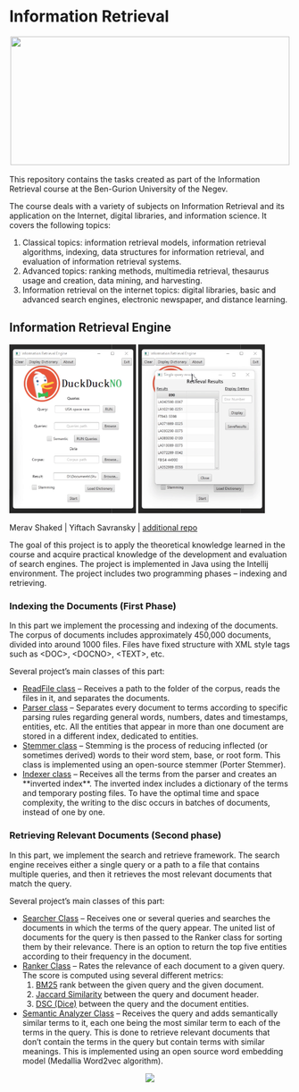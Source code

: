 # Information Retrieval

<p align="center">
<img src="https://miro.medium.com/max/1200/1*zIko_UJAnI5oOI7f9Dwacw.png"  width="500" height="230">
</p>

This repository contains the tasks created as part of the Information Retrieval course at the Ben-Gurion University of the Negev. 

The course deals with a variety of subjects on Information Retrieval and its application on the Internet, digital libraries, and information science. 
It covers the following topics:
1. Classical topics: information retrieval models, information retrieval algorithms, indexing, data structures for information retrieval, and evaluation of information retrieval systems. 
2. Advanced topics: ranking methods, multimedia retrieval, thesaurus usage and creation, data mining, and harvesting. 
3. Information retrieval on the internet topics: digital libraries, basic and advanced search engines, electronic newspaper, and distance learning. 


## Information Retrieval Engine

<p float="left">
  <img src="Media/ir_1.gif" width=45% />
  <img src="Media/ir_2.gif" width=45% />
</p>

Merav Shaked | Yiftach Savransky | [additional repo](https://github.com/yiftachsa/IR_engine_old)

The goal of this project is to apply the theoretical knowledge learned in the course and acquire practical knowledge of the development and evaluation of search engines. The project is implemented in Java using the Intellij environment. The project includes two programming phases – indexing and retrieving.


### Indexing the Documents (First Phase)


In this part we implement the processing and indexing of the documents. The corpus of documents includes approximately 450,000 documents, divided into around 1000 files. Files have fixed structure with XML style tags such as \<DOC\>, \<DOCNO\>, \<TEXT\>, etc.


Several project’s main classes of this part:
<ul>
  <li><ins>ReadFile class</ins> – Receives a path to the folder of the corpus, reads the files in it, and separates the documents.</li>
  <li><ins>Parser class</ins> – Separates every document to terms according to specific parsing rules regarding general words, numbers, dates and timestamps, entities, etc. All the entities that appear in more than one document are stored in a different index, dedicated to entities.</li>
  <li><ins>Stemmer class</ins> – Stemming is the process of reducing inflected (or sometimes derived) words to their word stem, base, or root form. This class is implemented using an open-source stemmer (Porter Stemmer).</li>
  <li><ins>Indexer class</ins> – Receives all the terms from the parser and creates an **inverted index**. The inverted index includes a dictionary of the terms and temporary posting files. To have the optimal time and space complexity, the writing to the disc occurs in batches of documents, instead of one by one.</li>
</ul>

### Retrieving Relevant Documents (Second phase)

In this part, we implement the search and retrieve framework. The search engine receives either a single query or a path to a file that contains multiple queries, and then it retrieves the most relevant documents that match the query.

Several project’s main classes of this part:
<ul>
  <li><ins>Searcher Class</ins> – Receives one or several queries and searches the documents in which the terms of the query appear.  The united list of documents for the query is then passed to the Ranker class for sorting them by their relevance. There is an option to return the top five entities according to their frequency in the document.</li>
  <li><ins>Ranker Class</ins> – Rates the relevance of each document to a given query. The score is computed using several different metrics: 
  <ol>
    <li><ins>BM25</ins> rank between the given query and the given document.</li>
    <li><ins>Jaccard Similarity</ins> between the query and document header.</li>
    <li><ins>DSC (Dice)</ins> between the query and the document entities.</li>
  </ol></li>
  <li><ins>Semantic Analyzer Class</ins> – Receives the query and adds semantically similar terms to it, each one being the most similar term to each of the terms in the query. This is done to retrieve relevant documents that don’t contain the terms in the query but contain terms with similar meanings. This is implemented using an open source word embedding model (Medallia Word2vec algorithm).</li>
</ul> 





<p align="center">
<img src="https://in.bgu.ac.il/marketing/DocLib/Pages/graphics/heb-en-arabic-logo-small.png">
</p>
